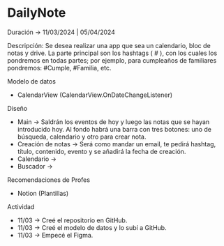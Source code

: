 # DailyNote
Duración -> 11/03/2024 | 05/04/2024

Descripción:
Se desea realizar una app que sea un calendario, bloc de notas y drive.
La parte principal son los hashtags ( # ), con los cuales los pondremos en todas partes; por ejemplo, para cumpleaños de familiares pondremos: #Cumple, #Familia, etc.

Modelo de datos
 - CalendarView (CalendarView.OnDateChangeListener)

Diseño
- Main ->
Saldrán los eventos de hoy y luego las notas que se hayan introducido hoy.
Al fondo habrá una barra con tres botones: uno de búsqueda, calendario y otro para crear nota.
- Creación de notas ->
Será como mandar un email, te pedirá hashtag, título, contenido, evento y se añadirá la fecha de creación.
- Calendario ->
- Buscador ->

Recomendaciones de Profes
- Notion (Plantillas)

Actividad
- 11/03 -> Creé el repositorio en GitHub.
- 11/03 -> Creé el modelo de datos y lo subí a GitHub.
- 11/03 -> Empecé el Figma.
